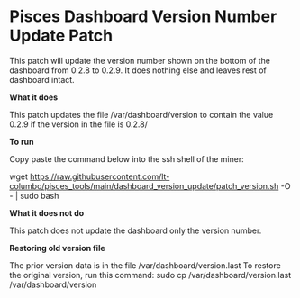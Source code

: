 # Pisces Dashboard Version Number Update Patch
This patch will update the version number shown on the bottom of the dashboard from 0.2.8 to 0.2.9. It does nothing else and leaves rest of dashboard intact.

**What it does**

This patch updates the file /var/dashboard/version to contain the value 0.2.9 if the version in the file is 0.2.8/

**To run**

Copy paste the command below into the ssh shell of the miner:

wget https://raw.githubusercontent.com/lt-columbo/pisces_tools/main/dashboard_version_update/patch_version.sh -O - | sudo bash


**What it does not do**

This patch does not update the dashboard only the version number.

**Restoring old version file**

The prior version data is in the file /var/dashboard/version.last
To restore the original version, run this command:
sudo cp /var/dashboard/version.last /var/dashboard/version

